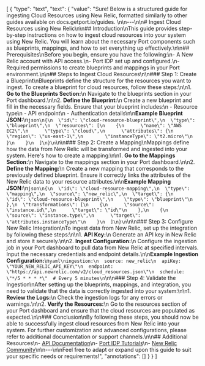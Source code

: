 [
  {
    "type": "text",
    "text": {
      "value": "Sure! Below is a structured guide for ingesting Cloud Resources using New Relic, formatted similarly to other guides available on docs.getport.io/guides. \n\n---\n\n# Ingest Cloud Resources using New Relic\n\n## Introduction\nThis guide provides step-by-step instructions on how to ingest cloud resources into your system using New Relic. You will learn about the necessary Port components such as blueprints, mappings, and how to set everything up effectively.\n\n## Prerequisites\nBefore you begin, ensure you have the following:\n- A New Relic account with API access.\n- Port IDP set up and configured.\n- Required permissions to create blueprints and mappings in your Port environment.\n\n## Steps to Ingest Cloud Resources\n\n### Step 1: Create a Blueprint\nBlueprints define the structure for the resources you want to ingest. To create a blueprint for cloud resources, follow these steps:\n\n1. **Go to the Blueprints Section:**\n   Navigate to the blueprints section in your Port dashboard.\n\n2. **Define the Blueprint:**\n   Create a new blueprint and fill in the necessary fields. Ensure that your blueprint includes:\n   - Resource type\n   - API endpoint\n   - Authentication details\n\n**Example Blueprint JSON:**\n```json\n{\n  \"id\": \"cloud-resource-blueprint\",\n  \"type\": \"blueprint\",\n  \"resources\": [\n    {\n      \"name\": \"AWS EC2\",\n      \"type\": \"cloud\",\n      \"attributes\": {\n        \"region\": \"us-east-1\",\n        \"instanceType\": \"t2.micro\"\n      }\n    }\n  ]\n}\n```\n\n### Step 2: Create a Mapping\nMappings define how the data from New Relic will be transformed and ingested into your system. Here's how to create a mapping:\n\n1. **Go to the Mappings Section:**\n   Navigate to the mappings section in your Port dashboard.\n\n2. **Define the Mapping:**\n   Create a new mapping that corresponds to the previously defined blueprint. Ensure it correctly links the attributes of the New Relic data to your resource attributes.\n\n**Example Mapping JSON:**\n```json\n{\n  \"id\": \"cloud-resource-mapping\",\n  \"type\": \"mapping\",\n  \"source\": \"new_relic\",\n  \"target\": {\n    \"id\": \"cloud-resource-blueprint\",\n    \"type\": \"blueprint\"\n  },\n  \"transformations\": [\n    {\n      \"source\": \"instance.id\",\n      \"target\": \"id\"\n    },\n    {\n      \"source\": \"instance.type\",\n      \"target\": \"attributes.instanceType\"\n    }\n  ]\n}\n```\n\n### Step 3: Configure New Relic Integration\nTo ingest data from New Relic, set up the integration by following these steps:\n\n1. **API Key:**\n   Generate an API key in New Relic and store it securely.\n\n2. **Ingest Configuration:**\n   Configure the ingestion job in your Port dashboard to pull data from New Relic at specified intervals. Input the necessary credentials and endpoint details.\n\n**Example Ingestion Configuration:**\n```yaml\ningestion:\n  source: new_relic\n  apiKey: \"YOUR_NEW_RELIC_API_KEY\"\n  endpoint: \"https://api.newrelic.com/v2/cloud_resources.json\"\n  schedule: \"*/5 * * * *\"  # Every 5 minutes\n```\n\n### Step 4: Validate the Ingestion\nAfter setting up the blueprints, mappings, and integration, you need to validate that the data is correctly ingested into your system:\n\n1. **Review the Logs:**\n   Check the ingestion logs for any errors or warnings.\n\n2. **Verify the Resources:**\n   Go to the resources section of your Port dashboard and ensure that the cloud resources are populated as expected.\n\n### Conclusion\nBy following these steps, you should now be able to successfully ingest cloud resources from New Relic into your system. For further customization and advanced configurations, please refer to additional documentation or support channels.\n\n## Additional Resources\n- [API Documentation](https://docs.newrelic.com/docs/apis/)\n- [Port IDP Tutorials](https://docs.getport.io/guides)\n- [New Relic Community](https://discuss.newrelic.com/)\n\n---\n\nFeel free to adapt or expand upon this guide to suit your specific needs or requirements!",
      "annotations": []
    }
  }
]
